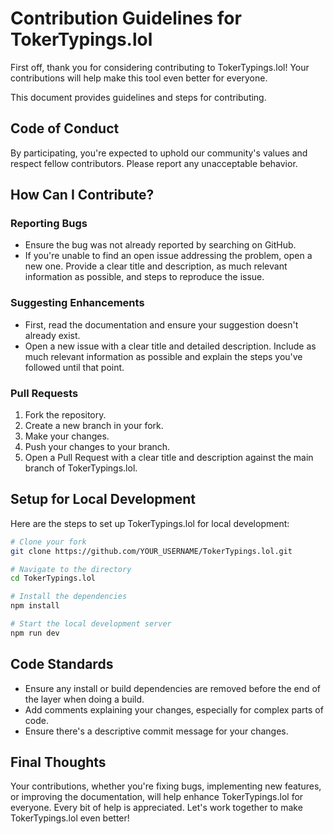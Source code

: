 # Contribution Guidelines for TokerTypings.lol

First off, thank you for considering contributing to TokerTypings.lol! Your contributions will help make this tool even better for everyone.

This document provides guidelines and steps for contributing.

## Code of Conduct
By participating, you're expected to uphold our community's values and respect fellow contributors. Please report any unacceptable behavior.

## How Can I Contribute?

### Reporting Bugs
- Ensure the bug was not already reported by searching on GitHub.
- If you're unable to find an open issue addressing the problem, open a new one. Provide a clear title and description, as much relevant information as possible, and steps to reproduce the issue.

### Suggesting Enhancements
- First, read the documentation and ensure your suggestion doesn't already exist.
- Open a new issue with a clear title and detailed description. Include as much relevant information as possible and explain the steps you've followed until that point.

### Pull Requests
1. Fork the repository.
2. Create a new branch in your fork.
3. Make your changes.
4. Push your changes to your branch.
5. Open a Pull Request with a clear title and description against the main branch of TokerTypings.lol.

## Setup for Local Development
Here are the steps to set up TokerTypings.lol for local development:

```bash
# Clone your fork
git clone https://github.com/YOUR_USERNAME/TokerTypings.lol.git

# Navigate to the directory
cd TokerTypings.lol

# Install the dependencies
npm install

# Start the local development server
npm run dev
```
## Code Standards

- Ensure any install or build dependencies are removed before the end of the layer when doing a build.
- Add comments explaining your changes, especially for complex parts of code.
- Ensure there's a descriptive commit message for your changes.

## Final Thoughts

Your contributions, whether you're fixing bugs, implementing new features, or improving the documentation, will help enhance TokerTypings.lol for everyone. Every bit of help is appreciated. Let's work together to make TokerTypings.lol even better!

